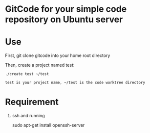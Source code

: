 GitCode for your simple code repository on Ubuntu server
===================

Use
===========

First, git clone gitcode into your home root directory

Then, create a project named test:

    ./create test ~/test

    test is your project name, ~/test is the code worktree directory


Requirement
============

1. ssh and running

    sudo apt-get install openssh-server
